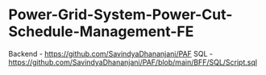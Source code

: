 # Power-Grid-System-Power-Cut-Schedule-Management-FE

Backend - https://github.com/SavindyaDhananjani/PAF
SQL - https://github.com/SavindyaDhananjani/PAF/blob/main/BFF/SQL/Script.sql